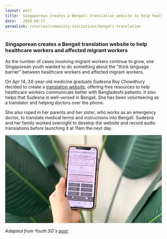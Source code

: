 ```yaml
---
layout: post
title:  Singaporean creates a Bengali translation website to help healthcare workers and affected migrant workers
date:   2020-04-17
permalink: /stories/community-initiatives/bengali-translation
---
```


### Singaporean creates a Bengali translation website to help healthcare workers and affected migrant workers

As the number of cases involving migrant workers continue to grow, one Singaporean youth wanted to do something about the "thick language barrier" between healthcare workers and affected migrant workers.

On Apr 14, 24-year-old medicine graduate Sudesna Roy Chowdhury decided to create a [translation website](https://sudesnaroychowdhury.wixsite.com/covid), offering free resources to help healthcare workers communicate better with Bangladeshi patients. It also helps that Sudesna is well-versed in Bengali. She has been volunteering as a translator and helping doctors over the phone.

She also roped in her parents and her sister, who works as an emergency doctor, to translate medical terms and instructions into Bengali. Sudesna and her family worked overnight to develop the website and record audio translations before launching it at 11am the next day.

![Translation](/images/stories/translation-websit.jpg/)

_Adapted from Youth.SG's [post](https://www.youth.sg/Spotted/People/2020/4/Singaporean-creates-Bengali-translation-website-for-healthcare-workers-migrant-workers)._
